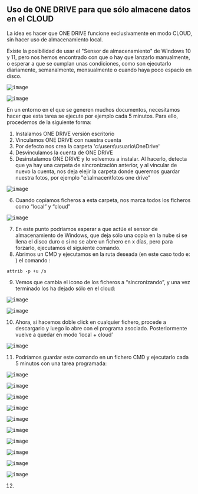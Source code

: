 ## Uso de ONE DRIVE para que sólo almacene datos en el CLOUD

La idea es hacer que ONE DRIVE funcione exclusivamente en modo CLOUD, sin hacer uso de almacenamiento local.

Existe la posibilidad de usar el "Sensor de almacenamiento" de Windows 10 y 11, pero nos hemos encontrado con que o hay que lanzarlo manualmente, o esperar a que se cumplan unas condiciones, como son ejecutarlo diariamente, semanalmente, mensualmente o cuando haya poco espacio en disco.

<kbd>![image](https://github.com/informaticaeloy/Manuales-And-HowTo/assets/20743678/a3329afe-20c7-4e71-b427-2ef8acf78dce)</kbd>

<kbd>![image](https://github.com/informaticaeloy/Manuales-And-HowTo/assets/20743678/86434499-a08d-409f-a4bd-7c390bb01116)</kbd>

En un entorno en el que se generen muchos documentos, necesitamos hacer que esta tarea se ejecute por ejemplo cada 5 minutos. Para ello, procedemos de la siguiente forma:

1. Instalamos ONE DRIVE versión escritorio
2. Vinculamos ONE DRIVE con nuestra cuenta
3. Por defecto nos crea la carpeta 'c:\users\usuario\OneDrive'
4. Desvinculamos la cuenta de ONE DRIVE
5. Desinstalamos ONE DRIVE y lo volvemos a instalar. Al hacerlo, detecta que ya hay una carpeta de sincronización anterior, y al vincular de nuevo la cuenta, nos deja elejir la carpeta donde queremos guardar nuestra fotos, por ejemplo "e:\almacen\fotos one drive"

<kbd>![image](https://github.com/informaticaeloy/Manuales-And-HowTo/assets/20743678/143c2cce-56b1-4a54-a622-35af0c1a910b)</kbd>

6. Cuando copiamos ficheros a esta carpeta, nos marca todos los ficheros como “local” y “cloud”

<kbd>![image](https://github.com/informaticaeloy/Manuales-And-HowTo/assets/20743678/eccf5c6e-447d-4967-9206-1cf6cb0cf485)</kbd>

7. En este punto podríamos esperar a que actúe el sensor de almacenamiento de Windows, que deja sólo una copia en la nube si se llena el disco duro o si no se abre un fichero en x días, pero para forzarlo, ejecutamos el siguiente comando.
8. Abrimos un CMD y ejecutamos en la ruta deseada (en este caso todo e: ) el comando :

```shell
attrib -p +u /s
```

9.	Vemos que cambia el icono de los ficheros a “sincronizando”, y una vez terminado los ha dejado sólo en el cloud:

<kbd>![image](https://github.com/informaticaeloy/Manuales-And-HowTo/assets/20743678/d5ccc5b5-eed5-4ed3-a547-b2c02e933424)</kbd>

<kbd>![image](https://github.com/informaticaeloy/Manuales-And-HowTo/assets/20743678/3551e030-c144-4574-8c12-c78367fb175a)</kbd>

10. Ahora, si hacemos doble click en cualquier fichero, procede a descargarlo y luego lo abre con el programa asociado. Posteriormente vuelve a quedar en modo ‘local + cloud’

<kbd>![image](https://github.com/informaticaeloy/Manuales-And-HowTo/assets/20743678/6bd3e571-f522-4ea2-aa19-7d7382be94d6)</kbd>

11. Podríamos guardar este comando en un fichero CMD y ejecutarlo cada 5 minutos con una tarea programada:

<kbd>![image](https://github.com/informaticaeloy/Manuales-And-HowTo/assets/20743678/f7eb5866-ebed-481d-9dc1-2c942e7c4597)</kbd>

<kbd>![image](https://github.com/informaticaeloy/Manuales-And-HowTo/assets/20743678/3e0b3ead-4ee9-46a3-bb8e-f5a042224553)</kbd>

<kbd>![image](https://github.com/informaticaeloy/Manuales-And-HowTo/assets/20743678/5719907f-3903-45a8-a63b-d909f40f1024)</kbd>

<kbd>![image](https://github.com/informaticaeloy/Manuales-And-HowTo/assets/20743678/dd11da61-ea04-4855-be26-78253373b3b2)</kbd>

<kbd>![image](https://github.com/informaticaeloy/Manuales-And-HowTo/assets/20743678/b09b5253-f211-4f2c-9488-16ceda834971)</kbd>

<kbd>![image](https://github.com/informaticaeloy/Manuales-And-HowTo/assets/20743678/bc5b9b2e-f8b5-40d1-bb8f-e6a48fe7dacb)</kbd>

<kbd>![image](https://github.com/informaticaeloy/Manuales-And-HowTo/assets/20743678/87d2b4fa-10d9-43da-a8d7-eded60a05237)</kbd>

<kbd>![image](https://github.com/informaticaeloy/Manuales-And-HowTo/assets/20743678/866ecab0-4f3a-461b-85d1-d38b66508c89)</kbd>

<kbd>![image](https://github.com/informaticaeloy/Manuales-And-HowTo/assets/20743678/ed126926-f675-483a-822d-7d12d992c001)</kbd>

<kbd>![image](https://github.com/informaticaeloy/Manuales-And-HowTo/assets/20743678/712c032c-ea0b-4d6d-910b-79133e4095de)</kbd>

12. 






